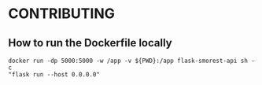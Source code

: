 # CONTRIBUTING

## How to run the Dockerfile locally

```
docker run -dp 5000:5000 -w /app -v ${PWD}:/app flask-smorest-api sh -c
"flask run --host 0.0.0.0"
```
